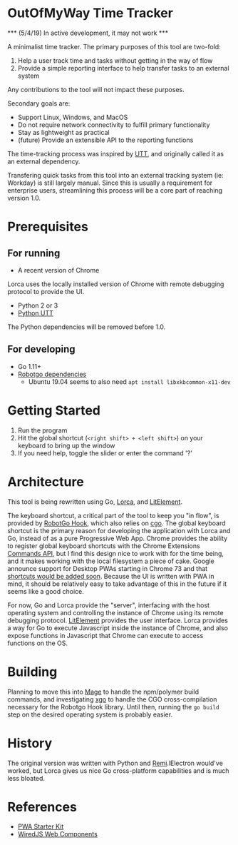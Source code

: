 # OutOfMyWay Time Tracker

*** (5/4/19) In active development, it may not work ***

A minimalist time tracker.  The primary purposes of this tool are two-fold:

1. Help a user track time and tasks without getting in the way of flow
2. Provide a simple reporting interface to help transfer tasks to an external system

Any contributions to the tool will not impact these purposes.

Secondary goals are:

* Support Linux, Windows, and MacOS
* Do not require network connectivity to fulfill primary functionality
* Stay as lightweight as practical
* (future) Provide an extensible API to the reporting functions

The time-tracking process was inspired by [UTT](https://github.com/larose/utt), and originally called it as an external dependency.

Transfering quick tasks from this tool into an external tracking system (ie: Workday) is still largely manual. Since this is usually a requirement for enterprise users, streamlining this process will be a core part of reaching version 1.0.

# Prerequisites

## For running

* A recent version of Chrome

Lorca uses the locally installed version of Chrome with remote debugging protocol to provide the UI.

* Python 2 or 3
* [Python UTT](https://github.com/larose/utt/)

The Python dependencies will be removed before 1.0.

## For developing

* Go 1.11+
* [Robotgo dependencies](https://github.com/go-vgo/robotgo#requirements)
    * Ubuntu 19.04 seems to also need `apt install libxkbcommon-x11-dev`


# Getting Started

1. Run the program
2. Hit the global shortcut (`<right shift> + <left shift>`) on your keyboard to bring up the window
3. If you need help, toggle the slider or enter the command '?'

# Architecture

This tool is being rewritten using Go, [Lorca](https://github.com/zserge/lorca), and [LitElement](https://lit-element.polymer-project.org/).

The keyboard shortcut, a critical part of the tool to keep you "in flow", is provided by [RobotGo Hook](https://github.com/robotn/gohook/), which also relies on [cgo](https://golang.org/cmd/cgo/).  The global keyboard shortcut is the primary reason for developing the application with Lorca and Go, instead of as a pure Progressive Web App.  Chrome provides the ability to register global keyboard shortcuts with the Chrome Extensions [Commands API](https://developer.chrome.com/extensions/commands), but I find this design nice to work with for the time being, and it makes working with the local filesystem a piece of cake.  Google announce support for Desktop PWAs starting in Chrome 73 and that [shortcuts would be added soon](https://developers.google.com/web/progressive-web-apps/desktop#whats_next).  Because the UI is written with PWA in mind, it should be relatively easy to take advantage of this in the future if it seems like a good choice.

For now, Go and Lorca provide the "server", interfacing with the host operating system and controlling the instance of Chrome using its remote debugging protocol.  [LitElement](https://lit-element.polymer-project.org/) provides the user interface.  Lorca provides a way for Go to execute Javascript inside the instance of Chrome, and also expose functions in Javascript that Chrome can execute to access functions on the OS.

# Building

Planning to move this into [Mage](https://github.com/magefile/mage) to handle the npm/polymer build commands, and investigating [xgo](https://github.com/karalabe/xgo) to handle the CGO cross-compilation necessary for the Robotgo Hook library.  Until then, running the `go build` step on the desired operating system is probably easier.

# History

The original version was written with Python and [Remi](https://github.com/dddomodossola/remi/tree/master/remi).lElectron would've worked, but Lorca gives us nice Go cross-platform capabilities and is much less bloated.

# References

* [PWA Starter Kit](https://github.com/Polymer/pwa-starter-kit)
* [WiredJS Web Components](https://wiredjs.com)
